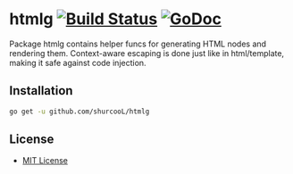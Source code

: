 # htmlg [![Build Status](https://travis-ci.org/shurcooL/htmlg.svg?branch=master)](https://travis-ci.org/shurcooL/htmlg) [![GoDoc](https://godoc.org/github.com/shurcooL/htmlg?status.svg)](https://godoc.org/github.com/shurcooL/htmlg)

Package htmlg contains helper funcs for generating HTML nodes and rendering them.
Context-aware escaping is done just like in html/template, making it safe against code injection.

Installation
------------

```bash
go get -u github.com/shurcooL/htmlg
```

License
-------

-	[MIT License](http://opensource.org/licenses/mit-license.php)
